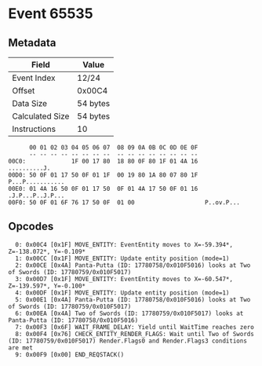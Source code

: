 # Event 65535

## Metadata

| Field           | Value    |
|-----------------|----------|
| Event Index     | 12/24    |
| Offset          | 0x00C4   |
| Data Size       | 54 bytes |
| Calculated Size | 54 bytes |
| Instructions    | 10       |

```
      00 01 02 03 04 05 06 07  08 09 0A 0B 0C 0D 0E 0F
      -- -- -- -- -- -- -- --  -- -- -- -- -- -- -- --
00C0:             1F 00 17 80  18 80 0F 80 1F 01 4A 16      ..........J.
00D0: 50 0F 01 17 50 0F 01 1F  00 19 80 1A 80 07 80 1F  P...P...........
00E0: 01 4A 16 50 0F 01 17 50  0F 01 4A 17 50 0F 01 16  .J.P...P..J.P...
00F0: 50 0F 01 6F 76 17 50 0F  01 00                    P..ov.P...      
```

## Opcodes

```
  0: 0x00C4 [0x1F] MOVE_ENTITY: EventEntity moves to X=-59.394*, Z=-138.072*, Y=-0.109*
  1: 0x00CC [0x1F] MOVE_ENTITY: Update entity position (mode=1)
  2: 0x00CE [0x4A] Panta-Putta (ID: 17780758/0x010F5016) looks at Two of Swords (ID: 17780759/0x010F5017)
  3: 0x00D7 [0x1F] MOVE_ENTITY: EventEntity moves to X=-60.547*, Z=-139.597*, Y=-0.100*
  4: 0x00DF [0x1F] MOVE_ENTITY: Update entity position (mode=1)
  5: 0x00E1 [0x4A] Panta-Putta (ID: 17780758/0x010F5016) looks at Two of Swords (ID: 17780759/0x010F5017)
  6: 0x00EA [0x4A] Two of Swords (ID: 17780759/0x010F5017) looks at Panta-Putta (ID: 17780758/0x010F5016)
  7: 0x00F3 [0x6F] WAIT_FRAME_DELAY: Yield until WaitTime reaches zero
  8: 0x00F4 [0x76] CHECK_ENTITY_RENDER_FLAGS: Wait until Two of Swords (ID: 17780759/0x010F5017) Render.Flags0 and Render.Flags3 conditions are met
  9: 0x00F9 [0x00] END_REQSTACK()
```
